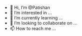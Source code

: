 - 👋 Hi, I’m @Patishan
- 👀 I’m interested in ...
- 🌱 I’m currently learning ...
- 💞️ I’m looking to collaborate on ...
- 📫 How to reach me ...

<!---
Patishan/Patishan is a ✨ special ✨ repository because its `README.md` (this file) appears on your GitHub profile.
You can click the Preview link to take a look at your changes.
--->
